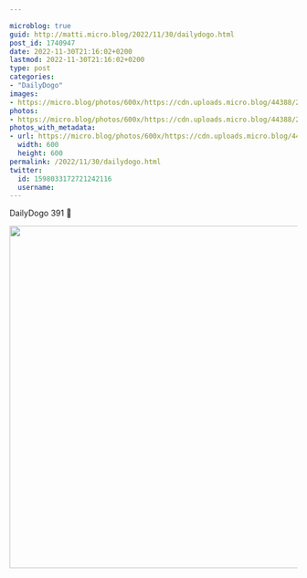 ```yaml
---

microblog: true
guid: http://matti.micro.blog/2022/11/30/dailydogo.html
post_id: 1740947
date: 2022-11-30T21:16:02+0200
lastmod: 2022-11-30T21:16:02+0200
type: post
categories:
- "DailyDogo"
images:
- https://micro.blog/photos/600x/https://cdn.uploads.micro.blog/44388/2022/86b69f4b59.jpg
photos:
- https://micro.blog/photos/600x/https://cdn.uploads.micro.blog/44388/2022/86b69f4b59.jpg
photos_with_metadata:
- url: https://micro.blog/photos/600x/https://cdn.uploads.micro.blog/44388/2022/86b69f4b59.jpg
  width: 600
  height: 600
permalink: /2022/11/30/dailydogo.html
twitter:
  id: 1598033172721242116
  username:
---
```

DailyDogo 391 🐶

<img src="/media/uploads/2022/86b69f4b59.jpg" width="600" height="600" alt="" />
